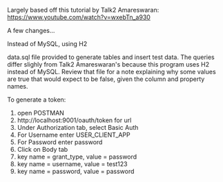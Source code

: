 Largely based off this tutorial by Talk2 Amareswaran: https://www.youtube.com/watch?v=wxebTn_a930

A few changes...

Instead of MySQL, using H2

data.sql file provided to generate tables and insert test data. The queries differ slighly from Talk2 Amareswaran's because this program uses H2 instead of MySQL. Review that file for a note explaining why some values are true that would expect to be false, given the column and property names.

To generate a token:
1. open POSTMAN
2. http://localhost:9001/oauth/token for url
3. Under Authorization tab, select Basic Auth
4. For Username enter USER_CLIENT_APP
5. For Password enter password
6. Click on Body tab
7. key name = grant_type, value = password
8. key name = username, value = test123
9. key name = password, value = password